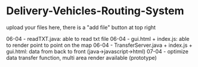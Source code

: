 # Delivery-Vehicles-Routing-System
upload your files here, there is a "add file" button at top right

06-04 - readTXT.java: able to read txt file
06-04 - gui.html + index.js: able to render point to point on the map
06-04 - TransferServer.java + index.js + gui.html: data from back to front (java->javascript->html)
07-04 - optimize data transfer function, multi area render available (prototype)
